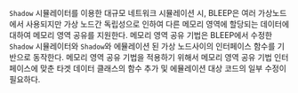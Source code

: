 
`Shadow` 시뮬레이터를 이용한 대규모 네트워크 시뮬레이션 시, BLEEP은 여러 가상노드에서 사용되지만 가상 노드간 독립성으로 인하여 다른 메모리 영역에 할당되는 데이터에 대하여 메모리 영역 공유를 지원한다.
메모리 영역 공유 기법은 BLEEP에서 수정한 `Shadow` 시뮬레이터와 `Shadow`와 에뮬레이션 된 가상 노드사이의 인터페이스 함수를 기반으로 동작한다. 
메모리 영역 공유 기법을 적용하기 위해서 메모리 영역 공유 기법 인터페이스에 맞춘 타겟 데이터 클래스의 함수 추가 및 에뮬레이션 대상 코드의 일부 수정이 필요하다.

